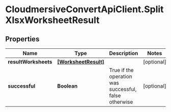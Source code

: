 # CloudmersiveConvertApiClient.SplitXlsxWorksheetResult

## Properties
Name | Type | Description | Notes
------------ | ------------- | ------------- | -------------
**resultWorksheets** | [**[WorksheetResult]**](WorksheetResult.md) |  | [optional] 
**successful** | **Boolean** | True if the operation was successful, false otherwise | [optional] 



